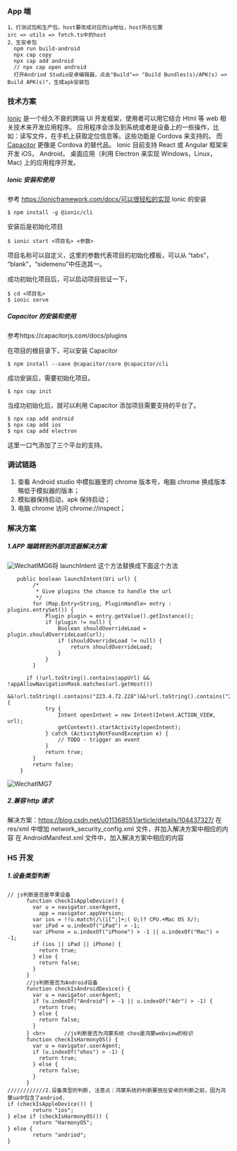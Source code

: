 ### App 端

    1、打测试包和生产包，host要改成对应的ip地址，host所在位置
    src => utils => fetch.ts中的host
    2、生安卓包
      npm run build-android
      npx cap copy
      npx cap add android
      // npx cap open android
      打开Andriod Studio安卓编辑器，点击"Build"=> "Build Bundles(s)/APK(s) => Build APK(s)"，生成apk安装包

### 技术方案

[Ionic](https://links.jianshu.com/go?to=https%3A%2F%2Fionicframework.com%2F) 是一个经久不衰的跨端 UI 开发框架，使用者可以用它结合 Html 等 web 相关技术来开发应用程序。
应用程序会涉及到系统或者是设备上的一些操作，比如：读写文件，在手机上获取定位信息等。这些功能是 Cordova 来支持的。
而 [Capacitor](https://links.jianshu.com/go?to=https%3A%2F%2Fcapacitor.ionicframework.com) 更像是 Cordova 的替代品。
Ionic 目前支持 React 或 Angular 框架来开发 iOS， Android， 桌面应用（利用 Electron 来实现 Windows，Linux，Mac) 上的应用程序开发。

##### Ionic 安装和使用

参考 https://ionicframework.com/docs/可以很轻松的实现 Ionic 的安装

```shell
$ npm install -g @ionic/cli
```

安装后是初始化项目

```shell
$ ionic start <项目名> <参数>
```

项目名称可以自定义，这里的参数代表项目的初始化模板，可以从 “tabs”， “blank”，“sidemenu”中任选其一。

成功初始化项目后，可以启动项目验证一下，

```shell
$ cd <项目名>
$ ionic serve
```

##### Capacitor 的安装和使用

参考https://capacitorjs.com/docs/plugins

在项目的根目录下，可以安装 Capacitor

```shell
$ npm install --save @capacitor/core @capacitor/cli
```

成功安装后，需要初始化项目。

```shell
$ npx cap init
```

当成功初始化后，就可以利用 Capacitor 添加项目需要支持的平台了。

```shell
$ npx cap add android
$ npx cap add ios
$ npx cap add electron
```

这里一口气添加了三个平台的支持。

### 调试链路

1. 查看 Android studio 中模拟器里的 chrome 版本号，电脑 chrome 换成版本略低于模拟器的版本；
2. 模拟器保持启动，apk 保持启动；
3. 电脑 chrome 访问 chrome://inspect；

### 解决方案

##### 1.APP 端跳转到外部浏览器解决方案

![WechatIMG6](/Users/xiaguikun/Mine/Code/notes/images/WechatIMG6.jpeg)将 launchIntent 这个方法替换成下面这个方法

```
   public boolean launchIntent(Uri url) {
        /*
         * Give plugins the chance to handle the url
         */
        for (Map.Entry<String, PluginHandle> entry : plugins.entrySet()) {
            Plugin plugin = entry.getValue().getInstance();
            if (plugin != null) {
                Boolean shouldOverrideLoad = plugin.shouldOverrideLoad(url);
                if (shouldOverrideLoad != null) {
                    return shouldOverrideLoad;
                }
            }
        }

      if (!url.toString().contains(appUrl) && !appAllowNavigationMask.matches(url.getHost())
        &&!url.toString().contains("223.4.72.228")&&!url.toString().contains("223.4.72.84")) {
            try {
                Intent openIntent = new Intent(Intent.ACTION_VIEW, url);
                getContext().startActivity(openIntent);
            } catch (ActivityNotFoundException e) {
                // TODO - trigger an event
            }
            return true;
        }
        return false;
    }
```

![WechatIMG7](/Users/xiaguikun/Mine/Code/notes/images/WechatIMG7.jpeg)

##### 2.兼容 http 请求

解决方案：https://blog.csdn.net/u011368551/article/details/104437327/
在 res/xml 中增加 network_security_config.xml 文件，并加入解决方案中相应的内容
在 AndroidManifest.xml 文件中，加入解决方案中相应的内容

### H5 开发

##### 1.设备类型判断

```
// js判断是否是苹果设备
      function checkIsAppleDevice() {
        var u = navigator.userAgent,
          app = navigator.appVersion;
        var ios = !!u.match(/\(i[^;]+;( U;)? CPU.+Mac OS X/);
        var iPad = u.indexOf("iPad") > -1;
        var iPhone = u.indexOf("iPhone") > -1 || u.indexOf("Mac") > -1;
        if (ios || iPad || iPhone) {
          return true;
        } else {
          return false;
        }
      }
      //js判断是否为Android设备
      function checkIsAndroidDevice() {
        var u = navigator.userAgent;
        if (u.indexOf("Android") > -1 || u.indexOf("Adr") > -1) {
          return true;
        } else {
          return false;
        }
      } <br>      //js判断是否为鸿蒙系统 chos是鸿蒙webview的标识
      function checkIsHarmonyOS() {
        var u = navigator.userAgent;
        if (u.indexOf("ohos") > -1) {
          return true;
        } else {
          return false;
        }
      }
////////////2.设备类型的判断, 注意点：鸿蒙系统的判断要放在安卓的判断之前，因为鸿蒙ua中包含了andriod.
if (checkIsAppleDevice()) {
        return "ios";
} else if (checkIsHarmonyOS()) {
        return "HarmonyOS";
} else {
        return "andriod";
}
```
